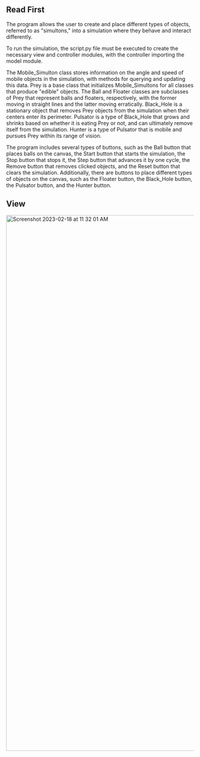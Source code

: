 ## Read First
The program allows the user to create and place different types of objects, referred to as "simultons," into a simulation where they behave and interact differently.

To run the simulation, the script.py file must be executed to create the necessary view and controller modules, with the controller importing the model module.

The Mobile_Simulton class stores information on the angle and speed of mobile objects in the simulation, with methods for querying and updating this data. Prey is a base class that initializes Mobile_Simultons for all classes that produce "edible" objects. The Ball and Floater classes are subclasses of Prey that represent balls and floaters, respectively, with the former moving in straight lines and the latter moving erratically. Black_Hole is a stationary object that removes Prey objects from the simulation when their centers enter its perimeter. Pulsator is a type of Black_Hole that grows and shrinks based on whether it is eating Prey or not, and can ultimately remove itself from the simulation. Hunter is a type of Pulsator that is mobile and pursues Prey within its range of vision.

The program includes several types of buttons, such as the Ball button that places balls on the canvas, the Start button that starts the simulation, the Stop button that stops it, the Step button that advances it by one cycle, the Remove button that removes clicked objects, and the Reset button that clears the simulation. Additionally, there are buttons to place different types of objects on the canvas, such as the Floater button, the Black_Hole button, the Pulsator button, and the Hunter button.

## View
<img width="1440" alt="Screenshot 2023-02-18 at 11 32 01 AM" src="https://user-images.githubusercontent.com/10394057/219884674-25754d72-35a3-449c-a903-1ac1aa83efae.png">
